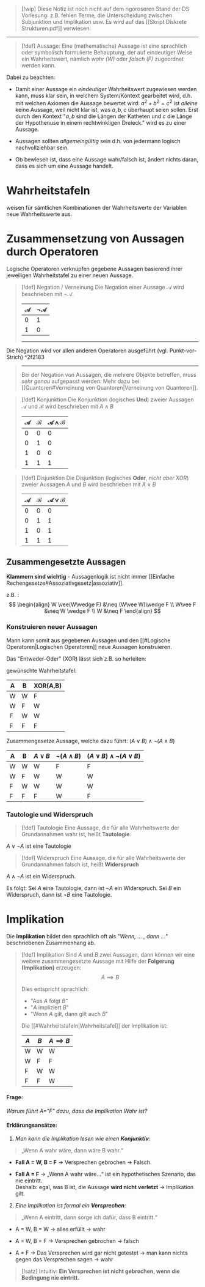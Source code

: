 >[!wip]
> Diese Notiz ist noch nicht auf dem rigoroseren Stand der DS Vorlesung: z.B. fehlen Terme, die Unterscheidung zwischen Subjunktion und Implikation usw. Es wird auf das [[Skript Diskrete Strukturen.pdf]] verwiesen.


---


>[!def] Aussage:
>Eine (mathematische) Aussage ist eine sprachlich oder symbolisch formulierte Behauptung, der auf eindeutiger Weise ein Wahrheitswert, nämlich *wahr (W)* oder *falsch (F)* zugeordnet werden kann.

Dabei zu beachten:
- Damit einer Aussage ein *eindeutiger* Wahrheitswert zugewiesen werden kann, muss klar sein, in welchem System/Kontext gearbeitet wird, d.h. mit welchen Axiomen die Aussage bewertet wird: $a^{2}+b^{2}=c^{2}$ ist *alleine* keine Aussage, weil nicht klar ist, was $a,b,c$ überhaupt seien sollen. Erst durch den Kontext "$a,b$ sind die Längen der Katheten und $c$ die Länge der Hypothenuse in einem rechtwinkligen Dreieck." wird es zu einer Aussage.
   
- Aussagen sollten *allgemeingültig* sein d.h. von jedermann logisch nachvollziehbar sein.
  
- Ob bewiesen ist, dass eine Aussage wahr/falsch ist, ändert nichts daran, dass es sich um eine Aussage handelt.

# Wahrheitstafeln
weisen für sämtlichen Kombinationen der Wahrheitswerte der Variablen neue Wahrheitswerte aus.
# Zusammensetzung von Aussagen durch Operatoren

Logische Operatoren verknüpfen gegebene Aussagen basierend ihrer jeweiligen Wahrheitstafel zu einer neuen Aussage.

>[!def] Negation / Verneinung
>Die Negation einer Aussage $\mathcal{A}$ wird beschrieben mit $\neg \mathcal{A}$. 
>
> | $\mathcal{A}$ | $\neg \mathcal{A}$ |
> | --- | -------- |
> | 0   | 1        |
> | 1   | 0        |
> 
>---
Die Negation wird vor allen anderen Operatoren ausgeführt (vgl. Punkt-vor-Strich)  ^2f2183
>
>---
> Bei der Negation von Aussagen, die mehrere Objekte betreffen, muss *sehr genau* aufgepasst werden: Mehr dazu bei [[Quantoren#Verneinung von Quantoren|Verneinung von Quantoren]].





>[!def] Konjunktion
>Die Konjunktion (logisches **Und**) zweier Aussagen $\mathcal{A}$ und $\mathcal{B}$ wird beschrieben mit $A \wedge B$
>
>
>|$\mathcal{A}$     |$\mathcal{B}$     | $\mathcal{A\wedge B}$
>| --- | --- | --- |
>|  0   |0   | 0|
>|  0   |1   | 0|
>|  1   |0   | 0|
>| 1  | 1   | 1|

>[!def] Disjunktion
>Die Disjunktion (logisches **Oder**, *nicht aber XOR*) zweier Aussagen $A$ und $B$ wird beschrieben mit $A \vee B$
>
>|$\mathcal{A}$     |$\mathcal{B}$     | $\mathcal{A\vee B}$
>| --- | --- | --- |
>|  0   |0   | 0|
>|  0   |1   | 1|
>|  1   |0   | 1|
>| 1  | 1   | 1|

## Zusammengesetzte Aussagen

**Klammern sind wichtig** - Aussagenlogik ist nicht immer [[Einfache Rechengesetze#Assoziativgesetz|assoziativ]].

z.B. : 
$$
\begin{align}
W \vee(W\wedge F) &\neq (W\vee W)\wedge F \\
W\vee F &\neq W \wedge F \\
W  &\neq F
\end{align}
$$
### Konstruieren neuer Aussagen
Mann kann somit aus gegebenen Aussagen und den [[#Logische Operatoren|Logischen Operatoren]] neue Aussagen konstruieren.

Das "Entweder-Oder" (XOR) lässt sich z.B. so herleiten:

gewünschte Wahrheitstafel:

| A   | B   | XOR(A,B) |
| --- | --- | -------- |
| W   | W   | F        |
| W   | F   | W        |
| F   | W   | W        |
| F   | F   | F        |

Zusammengesetze Aussage, welche dazu führt:
$(A\vee B)\wedge \neg(A \wedge B)$

| A   | B   | $A \vee B$ | $\neg(A\wedge B)$ | $(A \vee B) \wedge \neg (A \vee B)$ |
| --- | --- | ---------- | ----------------- | ----------------------------------- |
| W   | W   | W          | F                 | F                                   |
| W   | F   | W          | W                 | W                                   |
| F   | W   | W          | W                 | W                                   |
| F   | F   | F          | W                 | F                                   |

### Tautologie und Widerspruch
>[!def] Tautologie
>Eine Aussage, die für alle Wahrheitswerte der Grundannahmen wahr ist, heißt **Tautologie**.

 $A \vee \neg A$ ist eine Tautologie


>[!def] Widerspruch
>Eine Aussage, die für alle Wahrheitswerte der Grundannahmen falsch ist, heißt **Widerspruch**

$A \wedge \neg A$ ist ein Widerspruch.

Es folgt:
	Sei $A$ eine Tautologie, dann ist $\neg A$ ein Widerspruch.
	Sei $B$ ein Widerspruch, dann ist $\neg B$ eine Tautologie.

# Implikation

Die **Implikation** bildet den sprachlich oft als "*Wenn, ... , dann ...*" beschriebenen Zusammenhang ab.


>[!def] Implikation
>Sind $A$ und $B$ zwei Aussagen, dann können wir eine weitere zusammengesetzte Aussage mit Hilfe der **Folgerung (Implikation)** erzeugen:
>$$A \implies B$$
>
>Dies entspricht sprachlich:
>- "Aus $A$ folgt $B$"
>- "$A$ impliziert $B$"
>- "Wenn $A$ gilt, dann gilt auch $B$"
>  
>  Die [[#Wahrheitstafeln|Wahrheitstafel]] der Implikation ist:
>
> | $A$ | $B$ | $A\implies B$ |
> | --- | --- | --- |
> |  W   | W    | W  |
> |  W   | F    | F  |
> |  F   | W    | W  |
> |  F   | F    | W  |

#### Frage: 
*Warum führt A="F" dazu, dass die Implikation Wahr ist?* 

#### Erklärungsansätze:

1.  *Man kann die Implikation lesen wie einen **Konjunktiv**:*

> „Wenn A wahr wäre, dann wäre B wahr.“

- **Fall A = W, B = F** → Versprechen gebrochen → Falsch.
    
- **Fall A = F** → „Wenn A wahr wäre…“ ist ein hypothetisches Szenario, das nie eintritt.  
    Deshalb: egal, was B ist, die Aussage **wird nicht verletzt** → Implikation gilt.

2. *Eine Implikation ist formal ein **Versprechen**:*

> „Wenn A eintritt, dann sorge ich dafür, dass B eintritt.“

- A = W, B = W → alles erfüllt → wahr
    
- A = W, B = F → Versprechen gebrochen → falsch
    
- A = F → Das Versprechen wird gar nicht getestet → man kann nichts gegen das Versprechen sagen → wahr
    
>[!satz] Intuitiv:
> **Ein Versprechen ist nicht gebrochen, wenn die Bedingung nie eintritt.**

